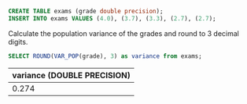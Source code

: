 ``` sql
CREATE TABLE exams (grade double precision);
INSERT INTO exams VALUES (4.0), (3.7), (3.3), (2.7), (2.7);
```

Calculate the population variance of the grades and round to 3 decimal digits.
``` sql
SELECT ROUND(VAR_POP(grade), 3) as variance from exams;
```

| variance (DOUBLE PRECISION) |
| :--- |
| 0.274 |